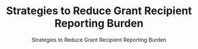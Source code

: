 ---
layout: resources-landing
title: "Strategies to Reduce Grant Recipient Reporting Burden"
subtitle: "Strategies to Reduce Grant Recipient Reporting Burden"
filters: federal-financial-assistance cfr memorandum omb 2018
external_link: https://www.whitehouse.gov/wp-content/uploads/2018/09/M-18-24.pdf
---